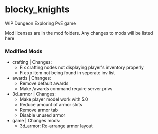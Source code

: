 # blocky_knights
WIP Dungeon Exploring PvE game

Mod licenses are in the mod folders. Any changes to mods will be listed here

### Modified Mods
* crafting | Changes:
	* Fix crafting nodes not displaying player's inventory properly
	* Fix xp item not being found in seperate inv list
* awards | Changes:
	* Remove default awards
	* Make /awards command require server privs
* 3d_armor | Changes:
	* Make player model work with 5.0
	* Reduce amount of armor slots
	* Remove armor tab
	* Disable unused armor
* game | Changes mods:
	* 3d_armor: Re-arrange armor layout